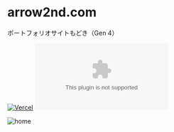# arrow2nd.com

ポートフォリオサイトもどき（Gen 4）

[![Vercel](https://therealsujitk-vercel-badge.vercel.app/?app=arrow2nd-arrow2nd)](https://www.arrow2nd.com/)
[![GitHub license](https://img.shields.io/github/license/arrow2nd/arrow2nd.com)](https://github.com/arrow2nd/arrow2nd.com/blob/main/LICENSE)

![home](https://user-images.githubusercontent.com/44780846/160341151-eee546ab-565e-418b-92b0-e814b6062d0e.png)
